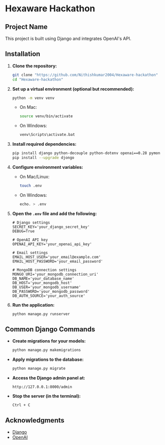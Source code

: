 # Hexaware Hackathon

## Project Name

This project is built using Django and integrates OpenAI's API.

## Installation

1. **Clone the repository:**
    ```bash
    git clone "https://github.com/Nithishkumar2004/Hexaware-hackathon"
    cd "Hexaware-hackathon"
    ```

2. **Set up a virtual environment (optional but recommended):**
    ```bash
    python -m venv venv
    ```
    - On Mac:
      ```bash
      source venv/bin/activate 
      ```
    - On Windows:
      ```bash
      venv\Scripts\activate.bat
      ```

3. **Install required dependencies:**
    ```bash
    pip install django python-decouple python-dotenv openai==0.28 pymongo pytz djongo
    pip install --upgrade djongo

    ```

4. **Configure environment variables:**
   - On Mac/Linux:
     ```bash
     touch .env
     ```
   - On Windows:
     ```bash
     echo. > .env
     ```

5. **Open the `.env` file and add the following:**
    ```env
    # Django settings
    SECRET_KEY='your_django_secret_key'
    DEBUG=True

    # OpenAI API key
    OPENAI_API_KEY='your_openai_api_key'

    # Email settings
    EMAIL_HOST_USER='your_email@example.com'
    EMAIL_HOST_PASSWORD='your_email_password'

    # MongoDB connection settings
    MONGO_URI='your_mongodb_connection_uri'
    DB_NAME='your_database_name'
    DB_HOST='your_mongodb_host'
    DB_USER='your_mongodb_username'
    DB_PASSWORD='your_mongodb_password'
    DB_AUTH_SOURCE='your_auth_source'
    ```

6. **Run the application:**
    ```bash
    python manage.py runserver
    ```

## Common Django Commands

- **Create migrations for your models:**
    ```bash
    python manage.py makemigrations
    ```

- **Apply migrations to the database:**
    ```bash
    python manage.py migrate
    ```

- **Access the Django admin panel at:**
    ```
    http://127.0.0.1:8000/admin
    ```

- **Stop the server (in the terminal):**
    ```
    Ctrl + C
    ```


## Acknowledgments

- [Django](https://www.djangoproject.com/)
- [OpenAI](https://openai.com/)
